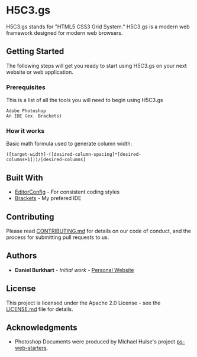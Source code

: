 # H5C3.gs

H5C3.gs stands for "HTML5 CSS3 Grid System." H5C3.gs is a modern web framework designed for modern web browsers.

## Getting Started

The following steps will get you ready to start using H5C3.gs on your next website or web application.

### Prerequisites

This is a list of all the tools you will need to begin using H5C3.gs

```
Adobe Photoshop
An IDE (ex. Brackets)
```

### How it works

Basic math formula used to generate column width:

```
([target-width]-([desired-column-spacing]*[desired-columns+1]))/[desired-columns]
```

## Built With

* [EditorConfig](http://editorconfig.org/) - For consistent coding styles
* [Brackets](http://brackets.io/) - My prefered IDE

## Contributing

Please read [CONTRIBUTING.md](CONTRIBUTING.md) for details on our code of conduct, and the process for submitting pull requests to us.

## Authors

* **Daniel Burkhart** - *Initial work* - [Personal Website](http://www.danielburkhart.com/)

## License

This project is licensed under the Apache 2.0 License - see the [LICENSE.md](LICENSE.md) file for details.

## Acknowledgments

* Photoshop Documents were produced by Michael Hulse's project [ps-web-starters](https://github.com/mhulse/ps-web-starters).
